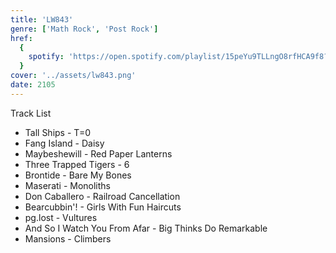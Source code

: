 ```yaml
---
title: 'LW843'
genre: ['Math Rock', 'Post Rock']
href:
  {
    spotify: 'https://open.spotify.com/playlist/15peYu9TLLngO8rfHCA9f8?si=0931d6c40334459c',
  }
cover: '../assets/lw843.png'
date: 2105
---
```


Track List

- Tall Ships - T=0
- Fang Island - Daisy
- Maybeshewill - Red Paper Lanterns
- Three Trapped Tigers - 6
- Brontide - Bare My Bones
- Maserati - Monoliths
- Don Caballero - Railroad Cancellation
- Bearcubbin'! - Girls With Fun Haircuts
- pg.lost - Vultures
- And So I Watch You From Afar - Big Thinks Do Remarkable
- Mansions - Climbers
